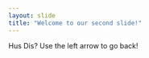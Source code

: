 ```yaml
---
layout: slide
title: "Welcome to our second slide!"
---
```

Hus Dis?
Use the left arrow to go back!
